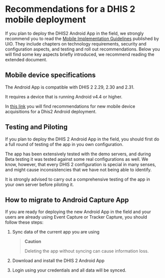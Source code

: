 # Recommendations for a DHIS 2 mobile deployment

If you plan to deploy the DHIS2 Android App in the field, we strongly recommend you to read the [Mobile Implementation Guidelines](https://s3-eu-west-1.amazonaws.com/content.dhis2.org/Publications/DHIS+2+Mobile+Implementation+Guidelines.pdf) published by UiO. They include chapters on technology requirements, security and configuration aspects, and testing and roll out recommendations. Below you will find some key aspects briefly introduced, we recommend reading the extended document.

## Mobile device specifications

The Android App is compatible with DHIS 2 2.29, 2.30 and 2.31.

It requires a device that is running Android v4.4 or higher.

In [this link](https://www.google.com/url?q=https://docs.google.com/document/d/1jZjw-hb1W8sszkPU9yPWrPoow91gEkTb0nyZJh3IJQQ/edit%23&sa=D&ust=1557433016128000) you will find recommendations for new mobile device acquisitions for a Dhis2 Android deployment.

## Testing and Piloting

If you plan to deploy the DHIS 2 Android App in the field, you should first do a full round of testing of the app in you own configuration.

The app has been extensively tested with the demo servers, and during Beta testing it was tested against some real configurations as well. We know, however, that every DHIS 2 configuration is special in many senses, and might cause inconsistencies that we have not being able to identify.

It is strongly advised to carry out a comprehensive testing of the app in your own server before piloting it.

## How to migrate to Android Capture App

If you are ready for deploying the new Android App in the field and your users are already using Event Capture or Tracker Capture, you should follow these steps:

1.  Sync data of the current app you are using

    > **Caution**
    >
    > Deleting the app without syncing can cause information loss.
    
2.  Download and install the DHIS 2 Android App
3.  Login using your credentials and all data will be synced.
